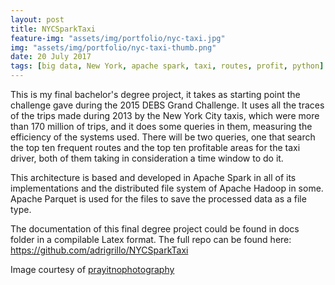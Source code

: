 ```yaml
---
layout: post
title: NYCSparkTaxi
feature-img: "assets/img/portfolio/nyc-taxi.jpg"
img: "assets/img/portfolio/nyc-taxi-thumb.png"
date: 20 July 2017
tags: [big data, New York, apache spark, taxi, routes, profit, python]
---
```


This is my final bachelor's degree project, it takes as starting point the challenge gave during the 2015 DEBS Grand Challenge. 
It uses all the traces of the trips made during 2013 by the New York City taxis, which were more than 170 million of trips, and it does some queries in them, measuring the efficiency of the systems 
used. 
There will be two queries, one that search the top ten frequent routes and the top ten profitable areas for the taxi driver, both of them taking in consideration a time window to do it.

This architecture is based and developed in Apache Spark in all of its implementations and the distributed file system of Apache Hadoop in some. Apache Parquet is used for the files to save the processed data as a file type.

The documentation of this final degree project could be found in docs folder in  a compilable Latex format. 
The full repo can be found here: <https://github.com/adrigrillo/NYCSparkTaxi>

Image courtesy of [prayitnophotography](https://www.flickr.com/photos/prayitnophotography/)
